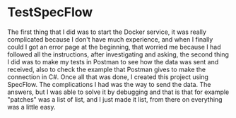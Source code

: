 # TestSpecFlow

The first thing that I did was to start the Docker service, it was really complicated because I don't have much experience, and when I finally could I got an error page at the beginning, that worried me because I had followed all the instructions, after investigating and asking, the second thing I did was to make my tests in Postman to see how the data was sent and received, also to check the example that Postman gives to make the connection in C#.
Once all that was done, I created this project using SpecFlow.
The complications I had was the way to send the data.
The answers, but I was able to solve it by debugging and that is that for example "patches" was a list of list, and I just made it list, from there on everything was a little easy.
